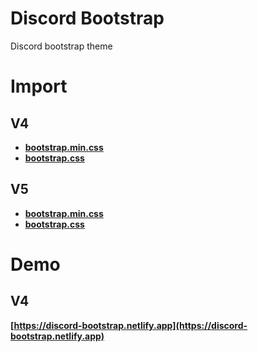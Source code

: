 # Discord Bootstrap
Discord bootstrap theme

# Import
## V4
- **[bootstrap.min.css](https://raw.githubusercontent.com/DevSnowflake/discord-bootstrap-theme/main/v4/bootstrap.min.css)**
- **[bootstrap.css](https://raw.githubusercontent.com/DevSnowflake/discord-bootstrap-theme/main/v4/bootstrap.css)**

## V5
- **[bootstrap.min.css](https://raw.githubusercontent.com/DevSnowflake/discord-bootstrap-theme/main/v5/bootstrap.min.css)**
- **[bootstrap.css](https://raw.githubusercontent.com/DevSnowflake/discord-bootstrap-theme/main/v5/bootstrap.css)**

# Demo
## V4
**[https://discord-bootstrap.netlify.app](https://discord-bootstrap.netlify.app)**